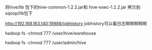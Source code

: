 将hive/lib 包下的hive-common-1.2.2.jar和 hive-exec-1.2.2.jar 拷贝到sqoop/lib包下

http://192.168.163.140:19888/jobhistory
jobhistory可以看日志啊啊啊啊啊

hadoop fs -chmod 777 /user/hive/warehouse

hadoop fs -chmod 777 /user/admin/hive


